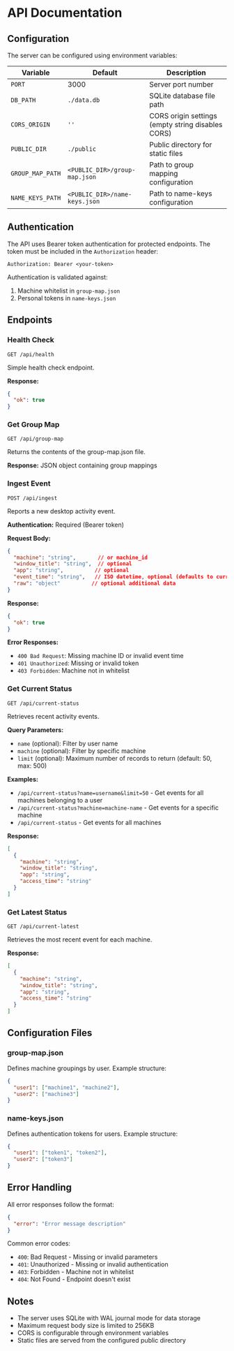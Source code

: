 # API Documentation

## Configuration

The server can be configured using environment variables:

| Variable | Default | Description |
|----------|---------|-------------|
| `PORT` | 3000 | Server port number |
| `DB_PATH` | `./data.db` | SQLite database file path |
| `CORS_ORIGIN` | `''` | CORS origin settings (empty string disables CORS) |
| `PUBLIC_DIR` | `./public` | Public directory for static files |
| `GROUP_MAP_PATH` | `<PUBLIC_DIR>/group-map.json` | Path to group mapping configuration |
| `NAME_KEYS_PATH` | `<PUBLIC_DIR>/name-keys.json` | Path to name-keys configuration |

## Authentication

The API uses Bearer token authentication for protected endpoints. The token must be included in the `Authorization` header:

```
Authorization: Bearer <your-token>
```

Authentication is validated against:
1. Machine whitelist in `group-map.json`
2. Personal tokens in `name-keys.json`

## Endpoints

### Health Check
```http
GET /api/health
```
Simple health check endpoint.

**Response:**
```json
{
  "ok": true
}
```

### Get Group Map
```http
GET /api/group-map
```
Returns the contents of the group-map.json file.

**Response:** JSON object containing group mappings

### Ingest Event
```http
POST /api/ingest
```
Reports a new desktop activity event.

**Authentication:** Required (Bearer token)

**Request Body:**
```json
{
  "machine": "string",       // or machine_id
  "window_title": "string",  // optional
  "app": "string",          // optional
  "event_time": "string",   // ISO datetime, optional (defaults to current time)
  "raw": "object"          // optional additional data
}
```

**Response:**
```json
{
  "ok": true
}
```

**Error Responses:**
- `400 Bad Request`: Missing machine ID or invalid event time
- `401 Unauthorized`: Missing or invalid token
- `403 Forbidden`: Machine not in whitelist

### Get Current Status
```http
GET /api/current-status
```
Retrieves recent activity events.

**Query Parameters:**
- `name` (optional): Filter by user name
- `machine` (optional): Filter by specific machine
- `limit` (optional): Maximum number of records to return (default: 50, max: 500)

**Examples:**
- `/api/current-status?name=username&limit=50` - Get events for all machines belonging to a user
- `/api/current-status?machine=machine-name` - Get events for a specific machine
- `/api/current-status` - Get events for all machines

**Response:**
```json
[
  {
    "machine": "string",
    "window_title": "string",
    "app": "string",
    "access_time": "string"
  }
]
```

### Get Latest Status
```http
GET /api/current-latest
```
Retrieves the most recent event for each machine.

**Response:**
```json
[
  {
    "machine": "string",
    "window_title": "string",
    "app": "string",
    "access_time": "string"
  }
]
```

## Configuration Files

### group-map.json
Defines machine groupings by user. Example structure:
```json
{
  "user1": ["machine1", "machine2"],
  "user2": ["machine3"]
}
```

### name-keys.json
Defines authentication tokens for users. Example structure:
```json
{
  "user1": ["token1", "token2"],
  "user2": ["token3"]
}
```

## Error Handling

All error responses follow the format:
```json
{
  "error": "Error message description"
}
```

Common error codes:
- `400`: Bad Request - Missing or invalid parameters
- `401`: Unauthorized - Missing or invalid authentication
- `403`: Forbidden - Machine not in whitelist
- `404`: Not Found - Endpoint doesn't exist

## Notes

- The server uses SQLite with WAL journal mode for data storage
- Maximum request body size is limited to 256KB
- CORS is configurable through environment variables
- Static files are served from the configured public directory
